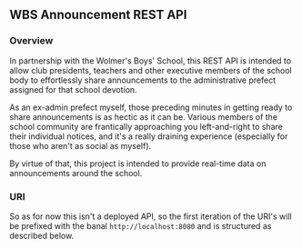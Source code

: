 ## WBS Announcement REST API
### Overview
In partnership with the Wolmer's Boys' School, this REST API is intended to allow club presidents, teachers and other executive members of the school body to effortlessly share announcements to the administrative prefect assigned for that school devotion. 

As an ex-admin prefect myself, those preceding minutes in getting ready to share announcements is as hectic as it can be. Various members of the school community are frantically approaching you left-and-right to share their individual notices, and it's a really draining experience (especially for those who aren't as social as myself). 

By virtue of that, this project is intended to provide real-time data on announcements around the school.
### URI
So as for now this isn't a deployed API, so the first iteration of the URI's will be prefixed with the banal `http://localhost:8080` and is structured as described below. 

